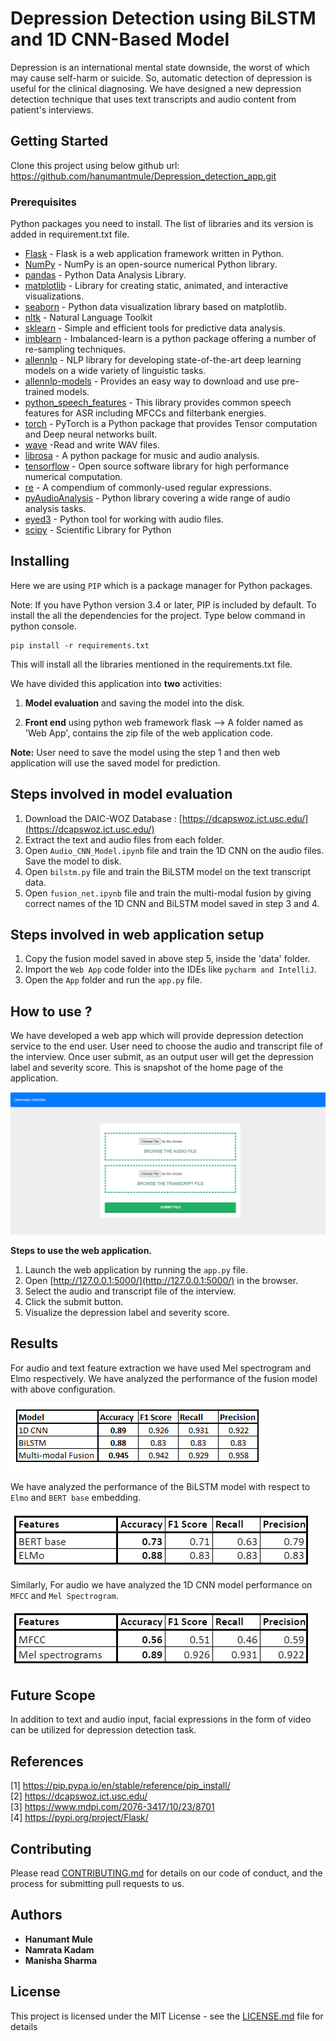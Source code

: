 # Depression Detection using BiLSTM and 1D CNN-Based Model
Depression is an international mental state downside, the worst of which may cause self-harm or suicide. So, automatic detection of depression is useful for the clinical diagnosing. We have designed a new depression detection technique that uses text transcripts and audio content from patient's interviews.

## Getting Started
Clone this project using below github url: https://github.com/hanumantmule/Depression_detection_app.git

### Prerequisites

Python packages you need to install. The list of libraries and its version is added in requirement.txt file. 

* [Flask](https://flask.palletsprojects.com/en/2.0.x/) - Flask is a web application framework written in Python.
* [NumPy](https://pypi.org/project/numpy/) - NumPy is an open-source numerical Python library.
* [pandas](https://pandas.pydata.org/) - Python Data Analysis Library.
* [matplotlib](https://matplotlib.org/) - Library for creating static, animated, and interactive visualizations.
* [seaborn](https://seaborn.pydata.org/) - Python data visualization library based on matplotlib.
* [nltk](https://www.nltk.org/) - Natural Language Toolkit 
* [sklearn](https://scikit-learn.org/) - Simple and efficient tools for predictive data analysis.
* [imblearn](https://pypi.org/project/imblearn/) - Imbalanced-learn is a python package offering a number of re-sampling techniques.
* [allennlp]() - NLP library for developing state-of-the-art deep learning models on a wide variety of linguistic tasks.
* [allennlp-models]() - Provides an easy way to download and use pre-trained models.
* [python_speech_features]() - This library provides common speech features for ASR including MFCCs and filterbank energies.
* [torch]() - PyTorch is a Python package that provides Tensor computation and Deep neural networks built.
* [wave]() -Read and write WAV files.
* [librosa]() - A python package for music and audio analysis.
* [tensorflow]() - Open source software library for high performance numerical computation.
* [re]() - A compendium of commonly-used regular expressions.
* [pyAudioAnalysis]() - Python library covering a wide range of audio analysis tasks.
* [eyed3]() - Python tool for working with audio files.
* [scipy]() - Scientific Library for Python

## Installing
Here we are using ```PIP``` which is a package manager for Python packages.

Note: If you have Python version 3.4 or later, PIP is included by default.
To install the all the dependencies for the project. Type below command in python console. 
```
pip install -r requirements.txt
```
This will install all the libraries mentioned in the requirements.txt file.

We have divided this application into **two** activities: 
1. **Model evaluation** and saving the model into the disk.

2. **Front end** using python web framework flask --> A folder named as 'Web App', contains the zip file of the web application code. 

**Note:** User need to save the model using the step 1 and then web application will use the saved model for prediction.
## Steps involved in model evaluation
1. Download the DAIC-WOZ Database : [https://dcapswoz.ict.usc.edu/](https://dcapswoz.ict.usc.edu/)
2. Extract the text and audio files from each folder.
3. Open ```Audio_CNN_Model.ipynb``` file and train the 1D CNN on the audio files. Save the model to disk.
4. Open ```bilstm.py``` file and train the BiLSTM model on the text transcript data.
5. Open ```fusion_net.ipynb``` file and train the multi-modal fusion by giving correct names of the 1D CNN and BiLSTM model saved in step 3 and 4. 

## Steps involved in web application setup
1. Copy the fusion model saved in above step 5, inside the 'data' folder.
2. Import the ```Web App``` code folder into the IDEs like ```pycharm and IntelliJ```.
3. Open the ```App``` folder and run the ```app.py``` file.

## How to use ?

We have developed a web app which will provide depression detection service to the end user. User need to choose the audio and transcript file of the interview. Once user submit, as an output user will get the depression label and severity score.
This is snapshot of the home page of the application.

![Home Page](https://github.com/hanumantmule/Depression_detection_app/blob/master/Screenshots/home%20page.png?raw=true)

**Steps to use the web application.**

1. Launch the web application by running the ```app.py``` file.
3. Open [http://127.0.0.1:5000/](http://127.0.0.1:5000/) in the browser.
4. Select the audio and transcript file of the interview.
5. Click the submit button. 
6. Visualize the depression label and severity score.

## Results
For audio and text feature extraction we have used Mel spectrogram and Elmo respectively. We have analyzed the performance of the fusion model with above configuration. 

![Fusion Result](https://github.com/hanumantmule/Depression_detection_app/blob/master/Screenshots/accuracy.PNG?raw=true)

We have analyzed the performance of the BiLSTM model with respect to ```Elmo``` and ```BERT base``` embedding.

![Text Result](https://github.com/hanumantmule/Depression_detection_app/blob/master/Screenshots/text-exp-res.jpg?raw=true)

Similarly, For audio we have analyzed the 1D CNN model performance on ```MFCC``` and ```Mel Spectrogram```.

![Text Result](https://github.com/hanumantmule/Depression_detection_app/blob/master/Screenshots/audio-exp-res.jpg?raw=true)

## Future Scope
In addition to text and audio input, facial expressions in the form of video can be utilized for depression detection task.

## References
[1] https://pip.pypa.io/en/stable/reference/pip_install/  
[2] https://dcapswoz.ict.usc.edu/  
[3] https://www.mdpi.com/2076-3417/10/23/8701          
[4] https://pypi.org/project/Flask/
## Contributing

Please read [CONTRIBUTING.md](https://github.com/hanumantmule/Email_Classification/blob/main/CONTRIBUTING.md) for details on our code of conduct, and the process for submitting pull requests to us.

## Authors

* **Hanumant Mule** 
* **Namrata Kadam** 
* **Manisha Sharma** 

## License

This project is licensed under the MIT License - see the [LICENSE.md](LICENSE.md) file for details

